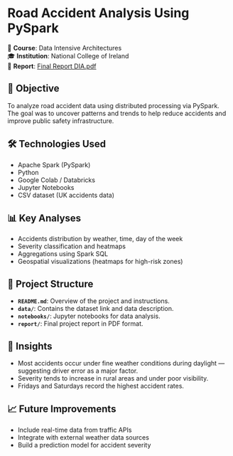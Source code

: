 
# Road Accident Analysis Using PySpark

🚦 **Course**: Data Intensive Architectures  
🎓 **Institution**: National College of Ireland  
📄 **Report**: [Final Report DIA.pdf](Report/x23189916_DIA_FINAL_REPORT.pdf)
## 📌 Objective
To analyze road accident data using distributed processing via PySpark. The goal was to uncover patterns and trends to help reduce accidents and improve public safety infrastructure.

## 🛠 Technologies Used
- Apache Spark (PySpark)
- Python
- Google Colab / Databricks
- Jupyter Notebooks
- CSV dataset (UK accidents data)

## 📊 Key Analyses
- Accidents distribution by weather, time, day of the week
- Severity classification and heatmaps
- Aggregations using Spark SQL
- Geospatial visualizations (heatmaps for high-risk zones)

## 📁 Project Structure

- **`README.md`**: Overview of the project and instructions.
- **`data/`**: Contains the dataset link and data description.
- **`notebooks/`**: Jupyter notebooks for data analysis.
- **`report/`**: Final project report in PDF format.


## 🧠 Insights
- Most accidents occur under fine weather conditions during daylight — suggesting driver error as a major factor.
- Severity tends to increase in rural areas and under poor visibility.
- Fridays and Saturdays record the highest accident rates.

## 📈 Future Improvements
- Include real-time data from traffic APIs
- Integrate with external weather data sources
- Build a prediction model for accident severity

